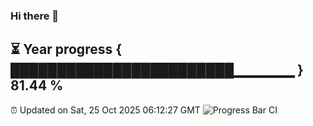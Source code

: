 ### Hi there 👋
⏳ Year progress { ████████████████████████▁▁▁▁▁▁ } 81.44 %
---
⏰ Updated on Sat, 25 Oct 2025 06:12:27 GMT
![Progress Bar CI](https://github.com/Moyi321/Moyi321/workflows/Progress%20Bar%20CI/badge.svg)
